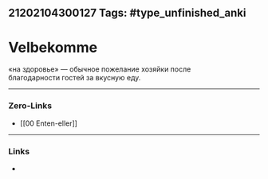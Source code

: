 21202104300127
Tags: #type_unfinished_anki 
---
# Velbekomme

«на здоровье» — обычное пожелание хозяйки после  <br>благодарности гостей за вкусную еду. 

---
### Zero-Links
- [[00 Enten-eller]]
---
### Links
-